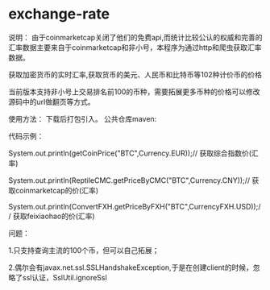 # exchange-rate

说明：
由于coinmarketcap关闭了他们的免费api,而统计比较公认的权威和完善的汇率数据主要来自于coinmarketcap和非小号，本程序为通过http和爬虫获取汇率数据。

获取加密货币的实时汇率,获取货币的美元、人民币和比特币等102种计价币的价格

当前版本支持非小号上交易排名前100的币种，需要拓展更多币种的价格可以修改源码中的url做翻页等方式。

使用方法：
下载后打包引入。
公共仓库maven:


代码示例：

System.out.println(getCoinPrice("BTC",Currency.EUR));// 获取综合指数价(汇率)

System.out.println(ReptileCMC.getPriceByCMC("BTC",Currency.CNY));// 获取coinmarketcap的价(汇率)

System.out.println(ConvertFXH.getPriceByFXH("BTC",CurrencyFXH.USD));// 获取feixiaohao的价(汇率)


问题：

1.只支持查询主流的100个币，但可以自己拓展；

2.偶尔会有javax.net.ssl.SSLHandshakeException,于是在创建client的时候，忽略了ssl认证，SslUtil.ignoreSsl


